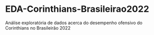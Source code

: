 # EDA-Corinthians-Brasileirao2022
Análise exploratória de dados acerca do desempenho ofensivo do Corinthians no Brasileirão 2022
